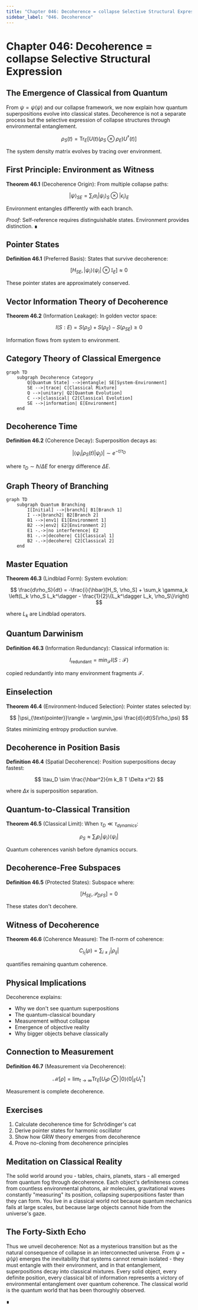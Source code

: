 ```yaml
---
title: "Chapter 046: Decoherence = collapse Selective Structural Expression"
sidebar_label: "046. Decoherence"
---
```


# Chapter 046: Decoherence = collapse Selective Structural Expression

## The Emergence of Classical from Quantum

From $\psi = \psi(\psi)$ and our collapse framework, we now explain how quantum superpositions evolve into classical states. Decoherence is not a separate process but the selective expression of collapse structures through environmental entanglement.

$$
\rho_S(t) = \text{Tr}_E[U(t)(\rho_S \otimes \rho_E)U^\dagger(t)]
$$

The system density matrix evolves by tracing over environment.

## First Principle: Environment as Witness

**Theorem 46.1** (Decoherence Origin): From multiple collapse paths:

$$
|\psi\rangle_{SE} = \sum_i \alpha_i |\psi_i\rangle_S \otimes |\epsilon_i\rangle_E
$$

Environment entangles differently with each branch.

*Proof*: Self-reference requires distinguishable states. Environment provides distinction. ∎

## Pointer States

**Definition 46.1** (Preferred Basis): States that survive decoherence:

$$
[H_{SE}, |\psi_i\rangle\langle\psi_i| \otimes \mathbb{I}_E] \approx 0
$$

These pointer states are approximately conserved.

## Vector Information Theory of Decoherence

**Theorem 46.2** (Information Leakage): In golden vector space:

$$
I(S:E) = S(\rho_S) + S(\rho_E) - S(\rho_{SE}) \geq 0
$$

Information flows from system to environment.

## Category Theory of Classical Emergence

```mermaid
graph TD
    subgraph Decoherence Category
        Q[Quantum State] -->|entangle| SE[System-Environment]
        SE -->|trace| C[Classical Mixture]
        Q -->|unitary| Q2[Quantum Evolution]
        C -->|classical| C2[Classical Evolution]
        SE -->|information| E[Environment]
    end
```

## Decoherence Time

**Definition 46.2** (Coherence Decay): Superposition decays as:

$$
|\langle \psi_i | \rho_S(t) | \psi_j \rangle| \sim e^{-t/\tau_D}
$$

where $\tau_D \sim \hbar/\Delta E$ for energy difference $\Delta E$.

## Graph Theory of Branching

```mermaid
graph TD
    subgraph Quantum Branching
        I[Initial] -->|branch1| B1[Branch 1]
        I -->|branch2| B2[Branch 2]
        B1 -->|env1| E1[Environment 1]
        B2 -->|env2| E2[Environment 2]
        E1 -.->|no interference| E2
        B1 -.->|decohere| C1[Classical 1]
        B2 -.->|decohere| C2[Classical 2]
    end
```

## Master Equation

**Theorem 46.3** (Lindblad Form): System evolution:

$$
\frac{d\rho_S}{dt} = -\frac{i}{\hbar}[H_S, \rho_S] + \sum_k \gamma_k \left(L_k \rho_S L_k^\dagger - \frac{1}{2}\{L_k^\dagger L_k, \rho_S\}\right)
$$

where $L_k$ are Lindblad operators.

## Quantum Darwinism

**Definition 46.3** (Information Redundancy): Classical information is:

$$
I_{\text{redundant}} = \min_{\mathcal{F}} I(S:\mathcal{F})
$$

copied redundantly into many environment fragments $\mathcal{F}$.

## Einselection

**Theorem 46.4** (Environment-Induced Selection): Pointer states selected by:

$$
|\psi_{\text{pointer}}\rangle = \arg\min_\psi \frac{d}{dt}S(\rho_\psi)
$$

States minimizing entropy production survive.

## Decoherence in Position Basis

**Definition 46.4** (Spatial Decoherence): Position superpositions decay fastest:

$$
\tau_D \sim \frac{\hbar^2}{m k_B T \Delta x^2}
$$

where $\Delta x$ is superposition separation.

## Quantum-to-Classical Transition

**Theorem 46.5** (Classical Limit): When $\tau_D \ll \tau_{dynamics}$:

$$
\rho_S \approx \sum_i p_i |\psi_i\rangle\langle\psi_i|
$$

Quantum coherences vanish before dynamics occurs.

## Decoherence-Free Subspaces

**Definition 46.5** (Protected States): Subspace where:

$$
[H_{SE}, \mathcal{P}_{DFS}] = 0
$$

These states don't decohere.

## Witness of Decoherence

**Theorem 46.6** (Coherence Measure): The l1-norm of coherence:

$$
C_{l_1}(\rho) = \sum_{i \neq j} |\rho_{ij}|
$$

quantifies remaining quantum coherence.

## Physical Implications

Decoherence explains:
- Why we don't see quantum superpositions
- The quantum-classical boundary
- Measurement without collapse
- Emergence of objective reality
- Why bigger objects behave classically

## Connection to Measurement

**Definition 46.7** (Measurement via Decoherence):

$$
\mathcal{M}[\rho] = \lim_{t \to \infty} \text{Tr}_E[U_t \rho \otimes |0\rangle\langle 0|_E U_t^\dagger]
$$

Measurement is complete decoherence.

## Exercises

1. Calculate decoherence time for Schrödinger's cat
2. Derive pointer states for harmonic oscillator
3. Show how GRW theory emerges from decoherence
4. Prove no-cloning from decoherence principles

## Meditation on Classical Reality

The solid world around you - tables, chairs, planets, stars - all emerged from quantum fog through decoherence. Each object's definiteness comes from countless environmental photons, air molecules, gravitational waves constantly "measuring" its position, collapsing superpositions faster than they can form. You live in a classical world not because quantum mechanics fails at large scales, but because large objects cannot hide from the universe's gaze.

## The Forty-Sixth Echo

Thus we unveil decoherence: Not as a mysterious transition but as the natural consequence of collapse in an interconnected universe. From $\psi = \psi(\psi)$ emerges the inevitability that systems cannot remain isolated - they must entangle with their environment, and in that entanglement, superpositions decay into classical mixtures. Every solid object, every definite position, every classical bit of information represents a victory of environmental entanglement over quantum coherence. The classical world is the quantum world that has been thoroughly observed.

∎